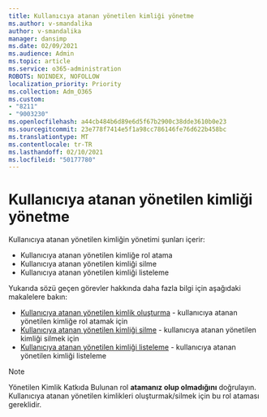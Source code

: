```yaml
---
title: Kullanıcıya atanan yönetilen kimliği yönetme
ms.author: v-smandalika
author: v-smandalika
manager: dansimp
ms.date: 02/09/2021
ms.audience: Admin
ms.topic: article
ms.service: o365-administration
ROBOTS: NOINDEX, NOFOLLOW
localization_priority: Priority
ms.collection: Adm_O365
ms.custom:
- "8211"
- "9003230"
ms.openlocfilehash: a44cb484b6d89e6d5f67b2900c38dde3610b0e23
ms.sourcegitcommit: 23e778f7414e5f1a98cc786146fe76d622b458bc
ms.translationtype: MT
ms.contentlocale: tr-TR
ms.lasthandoff: 02/10/2021
ms.locfileid: "50177780"
---
```

# <a name="manage-a-user-assigned-managed-identity"></a>Kullanıcıya atanan yönetilen kimliği yönetme

Kullanıcıya atanan yönetilen kimliğin yönetimi şunları içerir:

- Kullanıcıya atanan yönetilen kimliğe rol atama
- Kullanıcıya atanan yönetilen kimliği silme
- Kullanıcıya atanan yönetilen kimliği listeleme

Yukarıda sözü geçen görevler hakkında daha fazla bilgi için aşağıdaki makalelere bakın:

- [Kullanıcıya atanan yönetilen kimlik oluşturma](https://docs.microsoft.com/azure/active-directory/managed-identities-azure-resources/how-to-manage-ua-identity-portal) - kullanıcıya atanan yönetilen kimliğe rol atamak için
- [Kullanıcıya atanan yönetilen kimliği silme](https://docs.microsoft.com/azure/active-directory/managed-identities-azure-resources/how-to-manage-ua-identity-portal) - kullanıcıya atanan yönetilen kimliği silmek için
- [Kullanıcıya atanan yönetilen kimliği listeleme](https://docs.microsoft.com/azure/active-directory/managed-identities-azure-resources/how-to-manage-ua-identity-portal) - kullanıcıya atanan yönetilen kimliği listeleme

> [!NOTE]
> Yönetilen Kimlik Katkıda Bulunan rol **atamanız olup olmadığını** doğrulayın. Kullanıcıya atanan yönetilen kimlikleri oluşturmak/silmek için bu rol ataması gereklidir.
